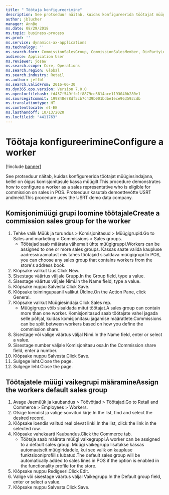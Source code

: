 ```yaml
---
title: " Töötaja konfigureerimine"
description: See protseduur näitab, kuidas konfigureerida töötajat müügiesindajana, kellel on õigus komisjonitasule kassa müügilt.
author: jblucher
manager: AnnBe
ms.date: 08/29/2018
ms.topic: business-process
ms.prod: ''
ms.service: dynamics-ax-applications
ms.technology: ''
ms.search.form: CommissionSalesGroup, CommissionSalesMember, DirPartyLookup, HcmWorker
audience: Application User
ms.reviewer: josaw
ms.search.scope: Core, Operations
ms.search.region: Global
ms.search.industry: Retail
ms.author: jeffbl
ms.search.validFrom: 2016-06-30
ms.dyn365.ops.version: Version 7.0.0
ms.openlocfilehash: fd437f549ffc1f8879ce3814ace1193040b280e1
ms.sourcegitcommit: 199848e78df5cb7c439b001bdbe1ece963593cdb
ms.translationtype: HT
ms.contentlocale: et-EE
ms.lasthandoff: 10/13/2020
ms.locfileid: "4411763"
---
```

# <a name="configure-a-worker"></a><span data-ttu-id="03d82-103"> Töötaja konfigureerimine</span><span class="sxs-lookup"><span data-stu-id="03d82-103">Configure a worker</span></span>

[!include [banner](../includes/banner.md)]

<span data-ttu-id="03d82-104">See protseduur näitab, kuidas konfigureerida töötajat müügiesindajana, kellel on õigus komisjonitasule kassa müügilt.</span><span class="sxs-lookup"><span data-stu-id="03d82-104">This procedure demonstrates how to configure a worker as a sales representative who is eligible for commission on sales in POS.</span></span> <span data-ttu-id="03d82-105">Protseduur kasutab demoettevõtte USRT andmeid.</span><span class="sxs-lookup"><span data-stu-id="03d82-105">This procedure uses the USRT demo data company.</span></span>


## <a name="create-a-commission-sales-group-for-the-worker"></a><span data-ttu-id="03d82-106">Komisjonimüügi grupi loomine töötajale</span><span class="sxs-lookup"><span data-stu-id="03d82-106">Create a commission sales group for the worker</span></span>
1. <span data-ttu-id="03d82-107">Tehke valik Müük ja turundus > Komisjonitasud > Müügigrupid.</span><span class="sxs-lookup"><span data-stu-id="03d82-107">Go to Sales and marketing > Commissions > Sales groups.</span></span>
    * <span data-ttu-id="03d82-108">Töötajad saab määrata vähemalt ühte müügigruppi.</span><span class="sxs-lookup"><span data-stu-id="03d82-108">Workers can be assigned to one or more sales groups.</span></span> <span data-ttu-id="03d82-109">Kassas saate valida kaupluse aadressiraamatust mis tahes töötajaid sisaldava müügigrupi.</span><span class="sxs-lookup"><span data-stu-id="03d82-109">In POS, you can choose any sales group that contains workers from the store's address book.</span></span>  
2. <span data-ttu-id="03d82-110">Klõpsake valikut Uus.</span><span class="sxs-lookup"><span data-stu-id="03d82-110">Click New.</span></span>
3. <span data-ttu-id="03d82-111">Sisestage väärtus väljale Grupp.</span><span class="sxs-lookup"><span data-stu-id="03d82-111">In the Group field, type a value.</span></span>
4. <span data-ttu-id="03d82-112">Sisestage väärtus väljale Nimi.</span><span class="sxs-lookup"><span data-stu-id="03d82-112">In the Name field, type a value.</span></span>
5. <span data-ttu-id="03d82-113">Klõpsake nuppu Salvesta.</span><span class="sxs-lookup"><span data-stu-id="03d82-113">Click Save.</span></span>
6. <span data-ttu-id="03d82-114">Klõpsake toimingupaanil valikut Üldine.</span><span class="sxs-lookup"><span data-stu-id="03d82-114">On the Action Pane, click General.</span></span>
7. <span data-ttu-id="03d82-115">Klõpsake valikut Müügiesindaja.</span><span class="sxs-lookup"><span data-stu-id="03d82-115">Click Sales rep.</span></span>
    * <span data-ttu-id="03d82-116">Müügigrupp võib sisaldada mitut töötajat.</span><span class="sxs-lookup"><span data-stu-id="03d82-116">A sales group can contain more than one worker.</span></span> <span data-ttu-id="03d82-117">Komisjonitasud saab töötajate vahel jagada selle põhjal, kuidas komisjonitasu jagamise määratlete.</span><span class="sxs-lookup"><span data-stu-id="03d82-117">Commissions can be split between workers based on how you define the commission share.</span></span>  
8. <span data-ttu-id="03d82-118">Sisestage või valige väärtus väljal Nimi.</span><span class="sxs-lookup"><span data-stu-id="03d82-118">In the Name field, enter or select a value.</span></span>
9. <span data-ttu-id="03d82-119">Sisestage number väljale Komisjonitasu osa.</span><span class="sxs-lookup"><span data-stu-id="03d82-119">In the Commission share field, enter a number.</span></span>
10. <span data-ttu-id="03d82-120">Klõpsake nuppu Salvesta.</span><span class="sxs-lookup"><span data-stu-id="03d82-120">Click Save.</span></span>
11. <span data-ttu-id="03d82-121">Sulgege leht.</span><span class="sxs-lookup"><span data-stu-id="03d82-121">Close the page.</span></span>
12. <span data-ttu-id="03d82-122">Sulgege leht.</span><span class="sxs-lookup"><span data-stu-id="03d82-122">Close the page.</span></span>

## <a name="assign-the-workers-default-sales-group"></a><span data-ttu-id="03d82-123">Töötajatele müügi vaikegrupi määramine</span><span class="sxs-lookup"><span data-stu-id="03d82-123">Assign the workers default sales group</span></span>
1. <span data-ttu-id="03d82-124">Avage Jaemüük ja kaubandus > Töövõtjad > Töötajad.</span><span class="sxs-lookup"><span data-stu-id="03d82-124">Go to Retail and Commerce > Employees > Workers.</span></span>
2. <span data-ttu-id="03d82-125">Otsige loendist ja valige soovitud kirje.</span><span class="sxs-lookup"><span data-stu-id="03d82-125">In the list, find and select the desired record.</span></span>
3. <span data-ttu-id="03d82-126">Klõpsake loendis valitud real olevat linki.</span><span class="sxs-lookup"><span data-stu-id="03d82-126">In the list, click the link in the selected row.</span></span>
4. <span data-ttu-id="03d82-127">Klõpsake vahekaarti Kaubandus.</span><span class="sxs-lookup"><span data-stu-id="03d82-127">Click the Commerce tab.</span></span>
    * <span data-ttu-id="03d82-128">Töötaja saab määrata müügi vaikegruppi.</span><span class="sxs-lookup"><span data-stu-id="03d82-128">A worker can be assigned to a default sales group.</span></span> <span data-ttu-id="03d82-129">Müügi vaikegrupp lisatakse kassas automaatselt müügiridadele, kui see valik on kaupluse funktsiooniprofiilis lubatud.</span><span class="sxs-lookup"><span data-stu-id="03d82-129">The default sales group will be automatically added to sales lines in POS if the option is enabled in the functionality profile for the store.</span></span>  
5. <span data-ttu-id="03d82-130">Klõpsake nuppu Redigeeri.</span><span class="sxs-lookup"><span data-stu-id="03d82-130">Click Edit.</span></span>
6. <span data-ttu-id="03d82-131">Valige või sisestage väärtus väljal Vaikegrupp.</span><span class="sxs-lookup"><span data-stu-id="03d82-131">In the Default group field, enter or select a value.</span></span>
7. <span data-ttu-id="03d82-132">Klõpsake nuppu Salvesta.</span><span class="sxs-lookup"><span data-stu-id="03d82-132">Click Save.</span></span>

